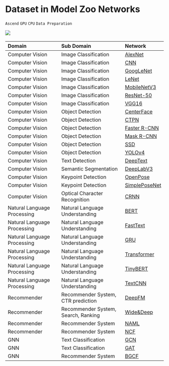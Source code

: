 # Dataset in Model Zoo Networks

`Ascend` `GPU` `CPU` `Data Preparation`

<a href="https://gitee.com/mindspore/docs/blob/r1.5/docs/mindspore/programming_guide/source_en/load_dataset_networks.md" target="_blank"><img src="https://gitee.com/mindspore/docs/raw/r1.5/resource/_static/logo_source_en.png"></a>&nbsp;&nbsp;

|  Domain | Sub Domain | Network |
|:----  |:-------  |:----   |
|Computer Vision | Image Classification| [AlexNet](https://gitee.com/mindspore/models/blob/r1.5/official/cv/alexnet/src/dataset.py)
| Computer Vision  | Image Classification| [CNN](https://gitee.com/mindspore/models/blob/r1.5/official/cv/cnn_direction_model/src/dataset.py)  |
| Computer Vision  | Image Classification| [GoogLeNet](https://gitee.com/mindspore/models/blob/r1.5/official/cv/googlenet/src/dataset.py)   |
| Computer Vision  | Image Classification| [LeNet](https://gitee.com/mindspore/models/blob/r1.5/official/cv/lenet/src/dataset.py)    |
| Computer Vision  | Image Classification| [MobileNetV3](https://gitee.com/mindspore/models/blob/r1.5/official/cv/mobilenetv3/src/dataset.py)        |
| Computer Vision  | Image Classification| [ResNet-50](https://gitee.com/mindspore/models/blob/r1.5/official/cv/resnet/src/dataset.py)   |
| Computer Vision  | Image Classification| [VGG16](https://gitee.com/mindspore/models/blob/r1.5/official/cv/vgg16/src/dataset.py)  |
| Computer Vision | Object Detection  | [CenterFace](https://gitee.com/mindspore/models/blob/r1.5/official/cv/centerface/src/dataset.py)     |
| Computer Vision | Object Detection  | [CTPN](https://gitee.com/mindspore/models/blob/r1.5/official/cv/ctpn/src/dataset.py)     |
| Computer Vision  | Object Detection  | [Faster R-CNN](https://gitee.com/mindspore/models/blob/r1.5/official/cv/faster_rcnn/src/dataset.py)  |
| Computer Vision  | Object Detection  | [Mask R-CNN](https://gitee.com/mindspore/models/blob/r1.5/official/cv/maskrcnn/src/dataset.py)  |
| Computer Vision  | Object Detection  | [SSD](https://gitee.com/mindspore/models/blob/r1.5/official/cv/ssd/src/dataset.py) |
| Computer Vision | Object Detection  |[YOLOv4](https://gitee.com/mindspore/models/blob/r1.5/official/cv/yolov4/src/yolo_dataset.py)         |
| Computer Vision | Text Detection | [DeepText](https://gitee.com/mindspore/models/blob/r1.5/official/cv/deeptext/src/dataset.py)                |
| Computer Vision | Semantic Segmentation  | [DeepLabV3](https://gitee.com/mindspore/models/blob/r1.5/official/cv/deeplabv3/src/data/dataset.py)   |
| Computer Vision | Keypoint Detection |[OpenPose](https://gitee.com/mindspore/models/blob/r1.5/official/cv/openpose/src/dataset.py)                |
| Computer Vision | Keypoint Detection |[SimplePoseNet](https://gitee.com/mindspore/models/blob/r1.5/official/cv/simple_pose/src/dataset.py)                |
| Computer Vision | Optical Character Recognition  |[CRNN](https://gitee.com/mindspore/models/blob/r1.5/official/cv/crnn/src/dataset.py)                |
| Natural Language Processing | Natural Language Understanding  | [BERT](https://gitee.com/mindspore/models/blob/r1.5/official/nlp/bert/src/dataset.py)  |
| Natural Language Processing | Natural Language Understanding  | [FastText](https://gitee.com/mindspore/models/blob/r1.5/official/nlp/fasttext/src/dataset.py)    |
| Natural Language Processing | Natural Language Understanding  | [GRU](https://gitee.com/mindspore/models/blob/r1.5/official/nlp/gru/src/dataset.py)            |
| Natural Language Processing | Natural Language Understanding  | [Transformer](https://gitee.com/mindspore/models/blob/r1.5/official/nlp/transformer/src/dataset.py)  |
| Natural Language Processing | Natural Language Understanding  | [TinyBERT](https://gitee.com/mindspore/models/blob/r1.5/official/nlp/tinybert/src/dataset.py)   |
| Natural Language Processing | Natural Language Understanding  | [TextCNN](https://gitee.com/mindspore/models/blob/r1.5/official/nlp/textcnn/src/dataset.py)            |
| Recommender | Recommender System, CTR prediction  | [DeepFM](https://gitee.com/mindspore/models/blob/r1.5/official/recommend/deepfm/src/dataset.py)    |
| Recommender | Recommender System, Search, Ranking  | [Wide&Deep](https://gitee.com/mindspore/models/blob/r1.5/official/recommend/wide_and_deep/src/datasets.py)      |
| Recommender | Recommender System  | [NAML](https://gitee.com/mindspore/models/blob/r1.5/official/recommend/naml/src/dataset.py)             |
| Recommender | Recommender System  | [NCF](https://gitee.com/mindspore/models/blob/r1.5/official/recommend/ncf/src/dataset.py)    |
| GNN | Text Classification  | [GCN](https://gitee.com/mindspore/models/blob/r1.5/official/gnn/gcn/src/dataset.py)  |
| GNN | Text Classification  | [GAT](https://gitee.com/mindspore/models/blob/r1.5/official/gnn/gat/src/dataset.py) |
| GNN | Recommender System | [BGCF](https://gitee.com/mindspore/models/blob/r1.5/official/gnn/bgcf/src/dataset.py) |
